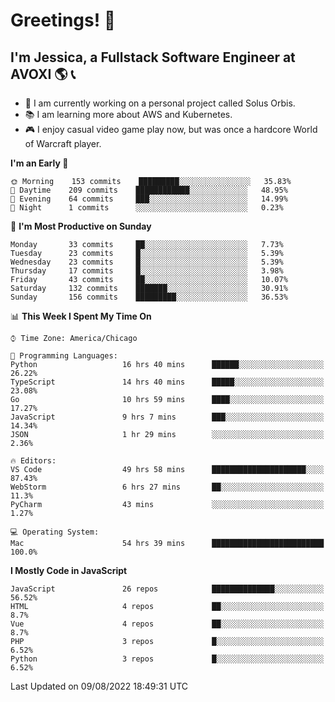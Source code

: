 # Greetings! 🧠

## I'm Jessica, a Fullstack Software Engineer at AVOXI 🌎 📞

- 🌟 I am currently working on a personal project called Solus Orbis.
- 📚 I am learning more about AWS and Kubernetes.
- 🎮 I enjoy casual video game play now, but was once a hardcore World of Warcraft player.

<!--START_SECTION:waka-->
**I'm an Early 🐤** 

```text
🌞 Morning    153 commits    █████████░░░░░░░░░░░░░░░░   35.83% 
🌆 Daytime    209 commits    ████████████░░░░░░░░░░░░░   48.95% 
🌃 Evening    64 commits     ███░░░░░░░░░░░░░░░░░░░░░░   14.99% 
🌙 Night      1 commits      ░░░░░░░░░░░░░░░░░░░░░░░░░   0.23%

```
📅 **I'm Most Productive on Sunday** 

```text
Monday       33 commits     ██░░░░░░░░░░░░░░░░░░░░░░░   7.73% 
Tuesday      23 commits     █░░░░░░░░░░░░░░░░░░░░░░░░   5.39% 
Wednesday    23 commits     █░░░░░░░░░░░░░░░░░░░░░░░░   5.39% 
Thursday     17 commits     █░░░░░░░░░░░░░░░░░░░░░░░░   3.98% 
Friday       43 commits     ██░░░░░░░░░░░░░░░░░░░░░░░   10.07% 
Saturday     132 commits    ███████░░░░░░░░░░░░░░░░░░   30.91% 
Sunday       156 commits    █████████░░░░░░░░░░░░░░░░   36.53%

```


📊 **This Week I Spent My Time On** 

```text
⌚︎ Time Zone: America/Chicago

💬 Programming Languages: 
Python                   16 hrs 40 mins      ██████░░░░░░░░░░░░░░░░░░░   26.22% 
TypeScript               14 hrs 40 mins      █████░░░░░░░░░░░░░░░░░░░░   23.08% 
Go                       10 hrs 59 mins      ████░░░░░░░░░░░░░░░░░░░░░   17.27% 
JavaScript               9 hrs 7 mins        ███░░░░░░░░░░░░░░░░░░░░░░   14.34% 
JSON                     1 hr 29 mins        ░░░░░░░░░░░░░░░░░░░░░░░░░   2.36%

🔥 Editors: 
VS Code                  49 hrs 58 mins      █████████████████████░░░░   87.43% 
WebStorm                 6 hrs 27 mins       ██░░░░░░░░░░░░░░░░░░░░░░░   11.3% 
PyCharm                  43 mins             ░░░░░░░░░░░░░░░░░░░░░░░░░   1.27%

💻 Operating System: 
Mac                      54 hrs 39 mins      █████████████████████████   100.0%

```

**I Mostly Code in JavaScript** 

```text
JavaScript               26 repos            ██████████████░░░░░░░░░░░   56.52% 
HTML                     4 repos             ██░░░░░░░░░░░░░░░░░░░░░░░   8.7% 
Vue                      4 repos             ██░░░░░░░░░░░░░░░░░░░░░░░   8.7% 
PHP                      3 repos             █░░░░░░░░░░░░░░░░░░░░░░░░   6.52% 
Python                   3 repos             █░░░░░░░░░░░░░░░░░░░░░░░░   6.52%

```



 Last Updated on 09/08/2022 18:49:31 UTC
<!--END_SECTION:waka-->

<!--
**jessikuh/jessikuh** is a ✨ _special_ ✨ repository because its `README.md` (this file) appears on your GitHub profile.

Here are some ideas to get you started:

- 🔭 I’m currently working on ...
- 🌱 I’m currently learning ...
- 👯 I’m looking to collaborate on ...
- 🤔 I’m looking for help with ...
- 💬 Ask me about ...
- 📫 How to reach me: ...
- 😄 Pronouns: ...
- ⚡ Fun fact: ...
-->
